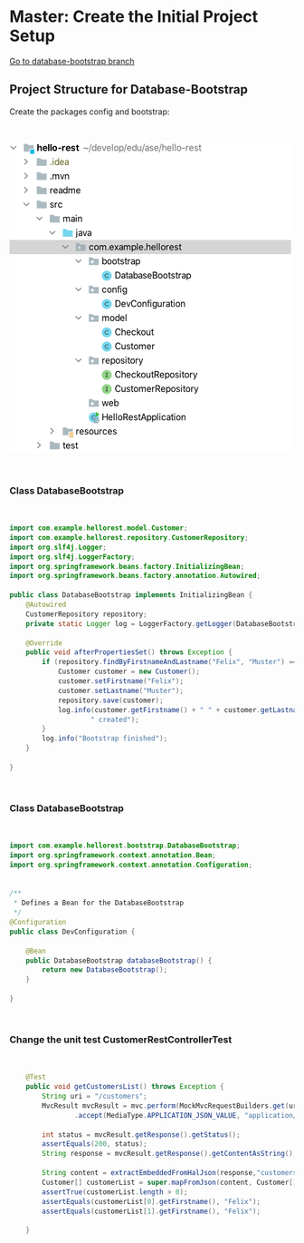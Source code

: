 # Master: Create the Initial Project Setup

[Go to database-bootstrap branch](https://github.zhaw.ch/bacn/ase2-spring-boot-hellorest/tree/database-bootstrap)

##  Project Structure for Database-Bootstrap

Create the packages config and bootstrap:

<br/>

![database-bootstrap-structure.png](database-bootstrap-structure.png)

<br/>

### Class DatabaseBootstrap

<br/>

```java
import com.example.hellorest.model.Customer;
import com.example.hellorest.repository.CustomerRepository;
import org.slf4j.Logger;
import org.slf4j.LoggerFactory;
import org.springframework.beans.factory.InitializingBean;
import org.springframework.beans.factory.annotation.Autowired;

public class DatabaseBootstrap implements InitializingBean {
    @Autowired
    CustomerRepository repository;
    private static Logger log = LoggerFactory.getLogger(DatabaseBootstrap.class);

    @Override
    public void afterPropertiesSet() throws Exception {
        if (repository.findByFirstnameAndLastname("Felix", "Muster") == null) {
            Customer customer = new Customer();
            customer.setFirstname("Felix");
            customer.setLastname("Muster");
            repository.save(customer);
            log.info(customer.getFirstname() + " " + customer.getLastname() +
                    " created");
        }
        log.info("Bootstrap finished");
    }

}

```

<br/>

### Class DatabaseBootstrap

<br/>

```java
import com.example.hellorest.bootstrap.DatabaseBootstrap;
import org.springframework.context.annotation.Bean;
import org.springframework.context.annotation.Configuration;


/**
 * Defines a Bean for the DatabaseBootstrap
 */
@Configuration
public class DevConfiguration {

    @Bean
    public DatabaseBootstrap databaseBootstrap() {
        return new DatabaseBootstrap();
    }

}

```

<br/>


###  Change the unit test CustomerRestControllerTest

<br/>

```java
    @Test
    public void getCustomersList() throws Exception {
        String uri = "/customers";
        MvcResult mvcResult = mvc.perform(MockMvcRequestBuilders.get(uri)
                .accept(MediaType.APPLICATION_JSON_VALUE, "application/hal+json")).andReturn();

        int status = mvcResult.getResponse().getStatus();
        assertEquals(200, status);
        String response = mvcResult.getResponse().getContentAsString();

        String content = extractEmbeddedFromHalJson(response,"customers");
        Customer[] customerList = super.mapFromJson(content, Customer[].class);
        assertTrue(customerList.length > 0);
        assertEquals(customerList[0].getFirstname(), "Felix");
        assertEquals(customerList[1].getFirstname(), "Felix");

    }
```
